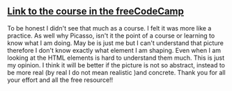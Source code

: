 ## [Link to the course in the freeCodeCamp](https://www.freecodecamp.org/learn/2022/responsive-web-design/learn-intermediate-css-by-building-a-picasso-painting/step-1)

To be honest I didn't see that much as a course. I felt it was more like a practice.
As well why  Picasso, isn't it the point of a course or learning to know what I am doing. May be is just me but I can't understand that picture therefore I don't know exactly what element I am shaping. Even when I am looking at the HTML elements is hard to understand them much.
This is just my opinion.
I think it will be better if the picture is not so abstract, instead to be more real (by real I do not mean realistic )and concrete.
Thank you for all your effort and all the free resource!! 